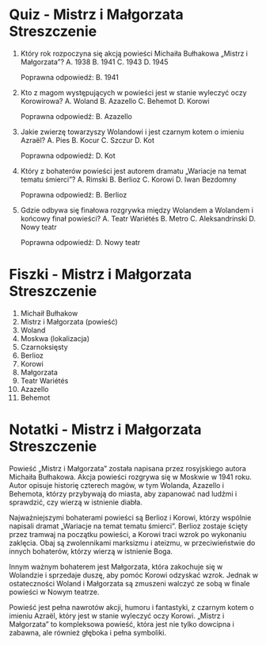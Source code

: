  # Quiz - Mistrz i Małgorzata Streszczenie

1. Który rok rozpoczyna się akcją powieści Michaiła Bułhakowa „Mistrz i Małgorzata”?
A. 1938
B. 1941
C. 1943
D. 1945

   Poprawna odpowiedź: B. 1941

2. Kto z magom występujących w powieści jest w stanie wyleczyć oczy Korowirowa?
A. Woland
B. Azazello
C. Behemot
D. Korowi

   Poprawna odpowiedź: B. Azazello

3. Jakie zwierzę towarzyszy Wolandowi i jest czarnym kotem o imieniu Azraël?
A. Pies
B. Kocur
C. Szczur
D. Kot

   Poprawna odpowiedź: D. Kot

4. Który z bohaterów powieści jest autorem dramatu „Wariacje na temat tematu śmierci”?
A. Rimski
B. Berlioz
C. Korowi
D. Iwan Bezdomny

   Poprawna odpowiedź: B. Berlioz

5. Gdzie odbywa się finałowa rozgrywka między Wolandem a Wolandem i końcowy finał powieści?
A. Teatr Wariétés
B. Metro
C. Aleksandrinski
D. Nowy teatr

   Poprawna odpowiedź: D. Nowy teatr

# Fiszki - Mistrz i Małgorzata Streszczenie

1. Michaił Bułhakow
2. Mistrz i Małgorzata (powieść)
3. Woland
3. Moskwa (lokalizacja)
4. Czarnoksięsty
5. Berlioz
6. Korowi
7. Małgorzata
8. Teatr Wariétés
9. Azazello
10. Behemot

# Notatki - Mistrz i Małgorzata Streszczenie

Powieść „Mistrz i Małgorzata” została napisana przez rosyjskiego autora Michaiła Bułhakowa. Akcja powieści rozgrywa się w Moskwie w 1941 roku. Autor opisuje historię czterech magów, w tym Wolanda, Azazello i Behemota, którzy przybywają do miasta, aby zapanować nad ludźmi i sprawdzić, czy wierzą w istnienie diabła.

Najważniejszymi bohaterami powieści są Berlioz i Korowi, którzy wspólnie napisali dramat „Wariacje na temat tematu śmierci”. Berlioz zostaje ścięty przez tramwaj na początku powieści, a Korowi traci wzrok po wykonaniu zaklęcia. Obaj są zwolennikami marksizmu i ateizmu, w przeciwieństwie do innych bohaterów, którzy wierzą w istnienie Boga.

Innym ważnym bohaterem jest Małgorzata, która zakochuje się w Wolandzie i sprzedaje duszę, aby pomóc Korowi odzyskać wzrok. Jednak w ostateczności Woland i Małgorzata są zmuszeni walczyć ze sobą w finale powieści w Nowym teatrze.

Powieść jest pełna nawrotów akcji, humoru i fantastyki, z czarnym kotem o imieniu Azraël, który jest w stanie wyleczyć oczy Korowi. „Mistrz i Małgorzata” to kompleksowa powieść, która jest nie tylko dowcipna i zabawna, ale również głęboka i pełna symboliki.